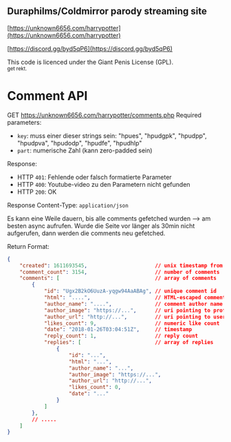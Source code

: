 ## Duraphilms/Coldmirror parody streaming site

[https://unknown6656.com/harrypotter](https://unknown6656.com/harrypotter)

[https://discord.gg/byd5qP6](https://discord.gg/byd5qP6)

This code is licenced under the Giant Penis License (GPL).
<br/><sup>get rekt.</sup>



# Comment API

GET https://unknown6656.com/harrypotter/comments.php
Required parameters:
 - `key`: muss einer dieser strings sein: "hpues", "hpudgpk", "hpudpp", "hpudpva", "hpudodp", "hpudfe", "hpudhlp"
 - `part`: numerische Zahl (kann zero-padded sein)

Response:
 - HTTP `401`: Fehlende oder falsch formatierte Parameter
 - HTTP `400`: Youtube-video zu den Parametern nicht gefunden
 - HTTP `200`: OK

Response Content-Type: `application/json`

Es kann eine Weile dauern, bis alle comments gefetched wurden --> am besten async aufrufen.
Wurde die Seite vor länger als 30min nicht aufgerufen, dann werden die comments neu gefetched.

Return Format:
```json
{
    "created": 1611693545,                      // unix timestamp from last fetch/update
    "comment_count": 3154,                      // number of comments
    "comments": [                               // array of comments
        {
            "id": "Ugx2B2kO6UuzA-yqgw94AaABAg", // unique comment id
            "html": "....",                     // HTML-escaped comment content
            "author_name": "....",              // comment author name (not escaped)
            "author_image": "https://...",      // uri pointing to profile picture
            "author_url": "http://...",         // uri pointing to user profile
            "likes_count": 9,                   // numeric like count
            "date": "2018-01-26T03:04:51Z",     // timestamp
            "reply_count": 1,                   // reply count
            "replies": [                        // array of replies
                {
                    "id": "...",
                    "html": "...",
                    "author_name": "...",
                    "author_image": "https://...",
                    "author_url": "http://...",
                    "likes_count": 0,
                    "date": "..."
                }
            ]
        },
        // .....
    ]
}
```
